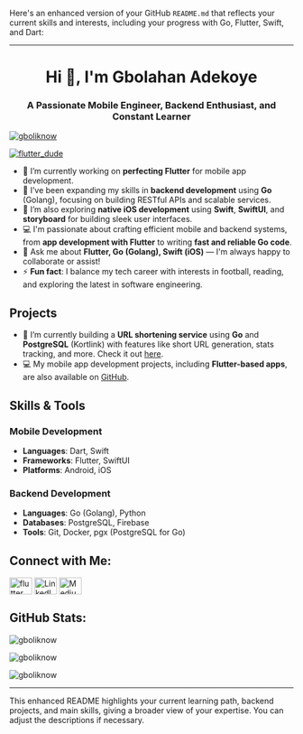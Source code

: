Here's an enhanced version of your GitHub `README.md` that reflects your current skills and interests, including your progress with Go, Flutter, Swift, and Dart:

---

<h1 align="center">Hi 👋, I'm Gbolahan Adekoye</h1>
<h3 align="center">A Passionate Mobile Engineer, Backend Enthusiast, and Constant Learner</h3>

<p align="left"> <a href="https://github.com/ryo-ma/github-profile-trophy"><img src="https://github-profile-trophy.vercel.app/?username=gboliknow" alt="gboliknow" /></a> </p>

<p align="left"> <a href="https://twitter.com/flutter_dude" target="blank"><img src="https://img.shields.io/twitter/follow/flutter_dude?logo=twitter&style=for-the-badge" alt="flutter_dude" /></a> </p>

- 🔭 I’m currently working on **perfecting Flutter** for mobile app development.
- 🌱 I’ve been expanding my skills in **backend development** using **Go** (Golang), focusing on building RESTful APIs and scalable services.
- 👀 I’m also exploring **native iOS development** using **Swift**, **SwiftUI**, and **storyboard** for building sleek user interfaces.
- 💻 I'm passionate about crafting efficient mobile and backend systems, from **app development with Flutter** to writing **fast and reliable Go code**.
- 💬 Ask me about **Flutter, Go (Golang), Swift (iOS)** — I'm always happy to collaborate or assist!
- ⚡ **Fun fact**: I balance my tech career with interests in football, reading, and exploring the latest in software engineering.

## Projects

- 🌟 I’m currently building a **URL shortening service** using **Go** and **PostgreSQL** (Kortlink) with features like short URL generation, stats tracking, and more. Check it out [here](https://github.com/gboliknow).
- 💻 My mobile app development projects, including **Flutter-based apps**, are also available on [GitHub](https://github.com/gboliknow).

## Skills & Tools

### Mobile Development
- **Languages**: Dart, Swift
- **Frameworks**: Flutter, SwiftUI
- **Platforms**: Android, iOS

### Backend Development
- **Languages**: Go (Golang), Python
- **Databases**: PostgreSQL, Firebase
- **Tools**: Git, Docker, pgx (PostgreSQL for Go)

## Connect with Me:

<p align="left">
  <a href="https://twitter.com/flutter_dude" target="blank"><img align="center" src="https://raw.githubusercontent.com/rahuldkjain/github-profile-readme-generator/master/src/images/icons/Social/twitter.svg" alt="flutter_dude" height="30" width="40" /></a>
  <a href="https://linkedin.com/in/adekoye-gbolahan-ba4a11163/" target="blank"><img align="center" src="https://raw.githubusercontent.com/rahuldkjain/github-profile-readme-generator/master/src/images/icons/Social/linked-in-alt.svg" alt="LinkedIn" height="30" width="40" /></a>
  <a href="https://www.medium.com/gboliknow" target="blank"><img align="center" src="https://raw.githubusercontent.com/rahuldkjain/github-profile-readme-generator/master/src/images/icons/Social/medium.svg" alt="Medium" height="30" width="40" /></a>
</p>

## GitHub Stats:

<p><img align="center" src="https://github-readme-stats.vercel.app/api?username=gboliknow&show_icons=true&locale=en" alt="gboliknow" /></p>
<p><img align="center" src="https://github-readme-stats.vercel.app/api/top-langs?username=gboliknow&show_icons=true&locale=en&layout=compact" alt="gboliknow" /></p>
<p><img align="center" src="https://github-readme-streak-stats.herokuapp.com/?user=gboliknow&" alt="gboliknow" /></p>

---

This enhanced README highlights your current learning path, backend projects, and main skills, giving a broader view of your expertise. You can adjust the descriptions if necessary.
